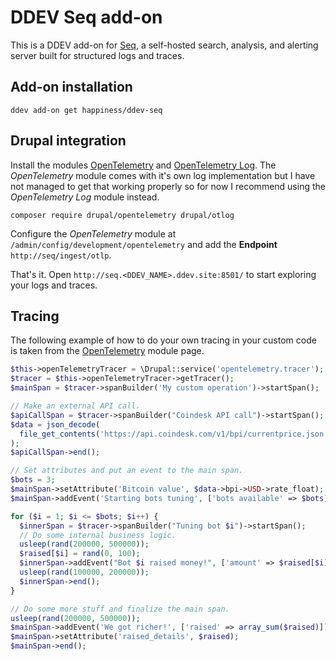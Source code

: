 # DDEV Seq add-on

This is a DDEV add-on for [Seq](https://datalust.co/seq), a self-hosted search,
analysis, and alerting server built for structured logs and traces.

## Add-on installation

```
ddev add-on get happiness/ddev-seq
```

## Drupal integration

Install the modules [OpenTelemetry](https://www.drupal.org/project/opentelemetry) and
[OpenTelemetry Log](https://www.drupal.org/project/otlog). The *OpenTelemetry* module
comes with it's own log implementation but I have not managed to get that working
properly so for now I recommend using the *OpenTelemetry Log* module instead.

```
composer require drupal/opentelemetry drupal/otlog
```

Configure the *OpenTelemetry* module at `/admin/config/development/opentelemetry`
and add the **Endpoint** `http://seq/ingest/otlp`.

That's it. Open `http://seq.<DDEV_NAME>.ddev.site:8501/` to start exploring
your logs and traces.

## Tracing

The following example of how to do your own tracing in your custom code is
taken from the [OpenTelemetry](https://www.drupal.org/project/opentelemetry)
module page.

```php
$this->openTelemetryTracer = \Drupal::service('opentelemetry.tracer');
$tracer = $this->openTelemetryTracer->getTracer();
$mainSpan = $tracer->spanBuilder('My custom operation')->startSpan();

// Make an external API call.
$apiCallSpan = $tracer->spanBuilder("Coindesk API call")->startSpan();
$data = json_decode(
  file_get_contents('https://api.coindesk.com/v1/bpi/currentprice.json')
);
$apiCallSpan->end();

// Set attributes and put an event to the main span.
$bots = 3;
$mainSpan->setAttribute('Bitcoin value', $data->bpi->USD->rate_float);
$mainSpan->addEvent('Starting bots tuning', ['bots available' => $bots]);

for ($i = 1; $i <= $bots; $i++) {
  $innerSpan = $tracer->spanBuilder("Tuning bot $i")->startSpan();
  // Do some internal business logic.
  usleep(rand(200000, 500000));
  $raised[$i] = rand(0, 100);
  $innerSpan->addEvent("Bot $i raised money!", ['amount' => $raised[$i]]);
  usleep(rand(100000, 200000));
  $innerSpan->end();
}

// Do some more stuff and finalize the main span.
usleep(rand(200000, 500000));
$mainSpan->addEvent('We got richer!', ['raised' => array_sum($raised)]);
$mainSpan->setAttribute('raised_details', $raised);
$mainSpan->end();

```